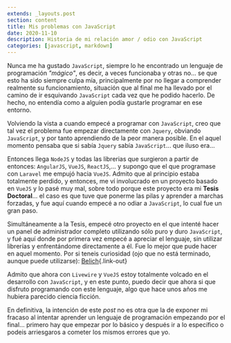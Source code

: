 ```yaml
---
extends: _layouts.post
section: content
title: Mis problemas con JavaScript
date: 2020-11-10
description: Historia de mi relación amor / odio con JavaScript
categories: [javascript, markdown]
---
```


Nunca me ha gustado `JavaScript`, siempre lo he encontrado un lenguaje de programación *"mágico"*, es decir, a veces funcionaba y otras no... se que esto ha sido siempre culpa mía, principalmente por no llegar a comprender realmente su funcionamiento, situación que al final me ha llevado por el camino de ir esquivando `JavaScript` cada vez que he podido hacerlo. De hecho, no entendía como a alguien podía gustarle programar en ese entorno.

Volviendo la vista a cuando empecé a programar con `JavaScript`, creo que tal vez el problema fue empezar directamente con `Jquery`, obviando `JavaScript`, y por tanto aprendiendo de la peor manera posible. En el aquel momento pensaba que si sabía `Jquery` sabía `JavaScript`... que iluso era...

Entonces llega `NodeJS` y todas las librerias que surgieron a partir de entonces: `AngularJS`, `VueJS`, `ReactJS`,... y supongo que el que programase con `Laravel` me empujó hacia `VueJS`. Admito que al principio estaba totalmente perdido, y entonces, me ví involucrado en un proyecto basado en `VueJS` y lo pasé muy mal, sobre todo porque este proyecto era mi **Tesis Doctoral**... el caso es que tuve que ponerme las pilas y aprender a marchas forzadas, y fue aquí cuando empecé a no odiar a `JavaScript`, lo cual fue un gran paso.

Simultáneamente a la Tesis, empecé otro proyecto en el que intenté hacer un panel de administrador completo utilizando sólo puro y duro `JavaScript`, y fué aquí donde por primera vez empecé a apreciar el lenguaje, sin utilizar librerías y enfrentándome directamente a él. Fue lo mejor que pude hacer en aquel momento. Por si teneis curiosidad (ojo que no está terminado, aunque puede utilizarse): [Belich](https://belich.dev){.link-out}

Admito que ahora con `Livewire` y `VueJS` estoy totalmente volcado en el desarrollo con `JavaScript`, y en este punto, puedo decir que ahora si que disfruto programando con este lenguaje, algo que hace unos años me hubiera parecido ciencia ficción.

En definitiva, la intención de este *post* no es otra que la de exponer mi fracaso al intentar aprender un lenguaje de programación empezando por el final... primero hay que empezar por lo básico y después ir a lo específico o podeis arriesgaros a cometer los mismos errores que yo.

